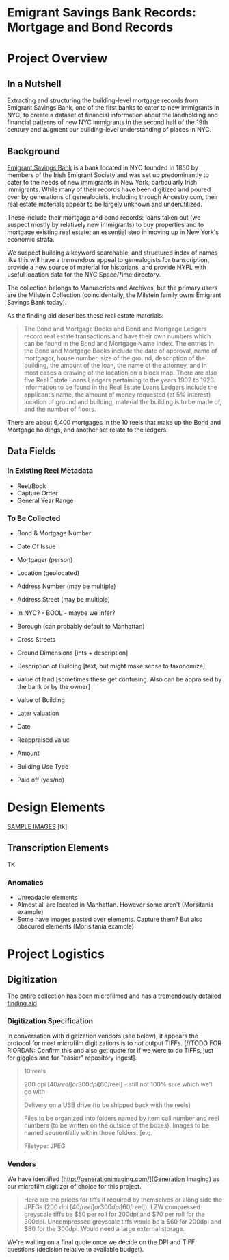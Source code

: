 Emigrant Savings Bank Records: Mortgage and Bond Records
============================================

# Project Overview
## In a Nutshell
Extracting and structuring the building-level mortgage records from Emigrant Savings Bank, one of the first banks to cater to new immigrants in NYC, to create a dataset of financial information about the landholding and financial patterns of new NYC immigrants in the second half of the 19th century and augment our building-level understanding of places in NYC.

## Background
[Emigrant Savings Bank](https://en.wikipedia.org/wiki/Emigrant_Savings_Bank) is a bank located in NYC founded in 1850 by members of the Irish Emigrant Society and was set up predominantly to cater to the needs of new immigrants in New York, particularly Irish immigrants. While many of their records have been digitized and poured over by generations of genealogists, including through Ancestry.com, their real estate materials appear to be largely unknown and underutilized. 

These include their mortgage and bond records: loans taken out (we suspect mostly by relatively new immigrants) to buy properties and to mortgage existing real estate; an essential step in moving up in New York's economic strata.

We suspect building a keyword searchable, and structured index of names like this will have a tremendous appeal to genealogists for transcription, provide a new source of material for historians, and provide NYPL with useful location data for the NYC Space/†ime directory.

The collection belongs to Manuscripts and Archives, but the primary users are the Milstein Collection (coincidentally, the Milstein family owns Emigrant Savings Bank today).



As the finding aid describes these real estate materials:
> The Bond and Mortgage Books and Bond and Mortgage Ledgers record real estate transactions and have their own numbers which can be found in the Bond and Mortgage Name Index. The entries in the Bond and Mortgage Books include the date of approval, name of mortgagor, house number, size of the ground, description of the building, the amount of the loan, the name of the attorney, and in most cases a drawing of the location on a block map. There are also five Real Estate Loans Ledgers pertaining to the years 1902 to 1923. Information to be found in the Real Estate Loans Ledgers include the applicant’s name, the amount of money requested (at 5% interest) location of ground and building, material the building is to be made of, and the number of floors.

There are about 6,400 mortgages in the 10 reels that make up the Bond and Mortgage holdings, and another set relate to the ledgers.


## Data Fields
### In Existing Reel Metadata
* Reel/Book
* Capture Order
* General Year Range

### To Be Collected
* Bond & Mortgage Number
* Date Of Issue
* Mortgager (person)
* Location (geolocated)
 * Address Number (may be multiple)
 * Address Street (may be multiple)
 * In NYC? - BOOL - maybe we infer?
 * Borough (can probably default to Manhattan)
 * Cross Streets
* Ground Dimensions [ints + description]
* Description of Building [text, but might make sense to taxonomize]
* Value of land [sometimes these get confusing. Also can be appraised by the bank or by the owner]
* Value of Building

* Later valuation
 * Date
 * Reappraised value

* Amount
* Building Use Type
* Paid off (yes/no)

# Design Elements
[SAMPLE IMAGES](https://drive.google.com/a/nypl.org/folderview?id=0B7vD_dNzt2XrVjlhUmNOYmQwMDg&usp=sharing)
[tk]

## Transcription Elements
TK

### Anomalies
* Unreadable elements
* Almost all are located in Manhattan. However some aren't (Morsitania example)
* Some have images pasted over elements. Capture them? But also obscured elements (Morisitania example)


# Project Logistics
## Digitization
The entire collection has been microfilmed and has a [tremendously detailed finding aid](http://archives.nypl.org/uploads/collection/pdf_finding_aid/emigrant.pdf).

### Digitization Specification
In conversation with digitization vendors (see below), it appears the protocol for most microfilm digitizations is to _not_ output TIFFs. [//TODO FOR RIORDAN: Confirm this and also get quote for if we were to do TIFFs, just for giggles and for "easier" repository ingest].

> 10 reels
>
> 200 dpi [$40/reel] or 300 dpi [$60/reel] - still not 100% sure which we'll go with
>
> Delivery on a USB drive (to be shipped back with the reels)
> 
> Files to be organized into folders named by item call number and reel numbers (to be written on the outside of the boxes). Images to be named sequentially within those folders. [e.g.
> 
> Filetype: JPEG

### Vendors
We have identified [http://generationimaging.com/](Generation Imaging) as our microfilm digitizer of choice for this project.

> Here are the prices for tiffs if required by themselves or along side the JPEGs (200 dpi [$40/reel] or 300 dpi [$60/reel]).
> LZW compressed greyscale tiffs be $50 per roll for 200dpi and $70 per roll for the 300dpi.
> Uncompressed greyscale tiffs would be a $60 for 200dpI and $80 for the 300dpi. Would need a large external storage.

We're waiting on a final quote once we decide on the DPI and TIFF questions (decision relative to available budget).
